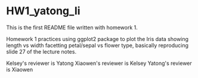 # HW1_yatong_li

This is the first README file written with homework 1.

Homework 1 practices using ggplot2 package to plot the Iris data showing length vs width facetting petal/sepal vs flower type, basically reproducing slide 27 of the lecture notes. 

Kelsey's reviewer is Yatong
Xiaowen's reviewer is Kelsey
Yatong's reviewer is Xiaowen
